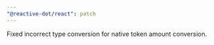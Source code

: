 ```yaml
---
"@reactive-dot/react": patch
---
```


Fixed incorrect type conversion for native token amount conversion.
